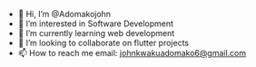 - 👋 Hi, I’m @Adomakojohn
- 👀 I’m interested in Software Development
- 🌱 I’m currently learning web development
- 💞️ I’m looking to collaborate on flutter projects
- 📫 How to reach me email: johnkwakuadomako6@gmail.com

<!---
Adomakojohn/Adomakojohn is a ✨ special ✨ repository because its `README.md` (this file) appears on your GitHub profile.
You can click the Preview link to take a look at your changes.
--->
